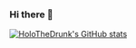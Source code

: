 ### Hi there 👋

<!--
**HoloTheDrunk/HoloTheDrunk** is a ✨ _special_ ✨ repository because its `README.md` (this file) appears on your GitHub profile.

Here are some ideas to get you started:

- 🔭 I’m currently working on ...
- 🌱 I’m currently learning ...
- 👯 I’m looking to collaborate on ...
- 🤔 I’m looking for help with ...
- 💬 Ask me about ...
- 📫 How to reach me: ...
- 😄 Pronouns: ...
- ⚡ Fun fact: ...
-->

[![HoloTheDrunk's GitHub stats](https://github-readme-stats.vercel.app/api?username=HoloTheDrunk)](https://github.com/anuraghazra/github-readme-stats)
